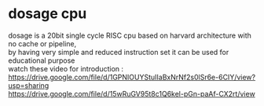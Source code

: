 # dosage cpu
dosage is a 20bit single cycle RISC cpu based on harvard architecture with no cache or pipeline, <br />
by having very simple and reduced instruction set it can be used for educational purpose  <br />
watch these video for introduction : 
https://drive.google.com/file/d/1GPNIOUYStuIIaBxNrNf2s0lSr6e-6CIY/view?usp=sharing <br />
https://drive.google.com/file/d/15wRuGV95t8c1Q6kel-pGn-paAf-CX2rt/view <br />
